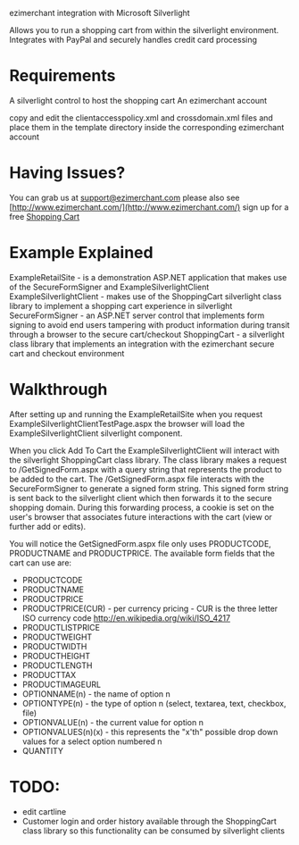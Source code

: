 
ezimerchant integration with Microsoft Silverlight

Allows you to run a shopping cart from within the silverlight environment.
Integrates with PayPal and securely handles credit card processing

Requirements
============
A silverlight control to host the shopping cart
An ezimerchant account

copy and edit the clientaccesspolicy.xml and crossdomain.xml files and place them in the template directory inside the corresponding ezimerchant account

Having Issues?
==============

You can grab us at support@ezimerchant.com please also see [http://www.ezimerchant.com/](http://www.ezimerchant.com/) sign up for a free [Shopping Cart](http://www.ezimerchant.com/)

Example Explained
=================

ExampleRetailSite - is a demonstration ASP.NET application that makes use of the SecureFormSigner and ExampleSilverlightClient
ExampleSilverlightClient - makes use of the ShoppingCart silverlight class library to implement a shopping cart experience in silverlight
SecureFormSigner - an ASP.NET server control that implements form signing to avoid end users tampering with product information during transit through a browser to the secure cart/checkout
ShoppingCart - a silverlight class library that implements an integration with the ezimerchant secure cart and checkout environment

Walkthrough
===========

After setting up and running the ExampleRetailSite when you request ExampleSilverlightClientTestPage.aspx the browser will load the ExampleSilverlightClient silverlight component.

When you click Add To Cart the ExampleSilverlightClient will interact with the silverlight ShoppingCart class library. The class library makes a request to /GetSignedForm.aspx with a 
query string that represents the product to be added to the cart. The /GetSignedForm.aspx file interacts with the SecureFormSigner to generate a signed form string. This signed form string is
sent back to the silverlight client which then forwards it to the secure shopping domain. During this forwarding process, a cookie is set on the user's browser that associates future interactions
with the cart (view or further add or edits).

You will notice the GetSignedForm.aspx file only uses PRODUCTCODE, PRODUCTNAME and PRODUCTPRICE. The available form fields that the cart can use are:

* PRODUCTCODE 
* PRODUCTNAME
* PRODUCTPRICE
* PRODUCTPRICE(CUR) - per currency pricing - CUR is the three letter ISO currency code http://en.wikipedia.org/wiki/ISO_4217
* PRODUCTLISTPRICE
* PRODUCTWEIGHT
* PRODUCTWIDTH
* PRODUCTHEIGHT
* PRODUCTLENGTH
* PRODUCTTAX
* PRODUCTIMAGEURL
* OPTIONNAME(n) - the name of option n
* OPTIONTYPE(n) - the type of option n (select, textarea, text, checkbox, file)
* OPTIONVALUE(n) - the current value for option n
* OPTIONVALUES(n)(x) - this represents the "x'th" possible drop down values for a select option numbered n
* QUANTITY

TODO:
=====

* edit cartline
* Customer login and order history available through the ShoppingCart class library so this functionality can be consumed by silverlight clients



